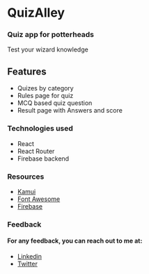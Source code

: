 # QuizAlley
### Quiz app for potterheads

Test your wizard knowledge
## Features
- Quizes by category
- Rules page for quiz
- MCQ based quiz question
- Result page with Answers and score

### Technologies used
- React
- React Router
- Firebase backend

### Resources
- [Kamui](https://kamui-library.netlify.app/docs/)
- [Font Awesome](https://fontawesome.com/)
- [Firebase](https://firebase.google.com/)

### Feedback
 #### For any feedback, you can reach out to me at:
- [Linkedin](https://www.linkedin.com/in/rahul-mistry-xl/)
- [Twitter](https://twitter.com/rahulmistry751)
